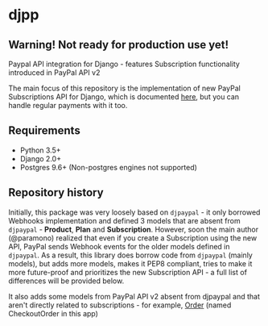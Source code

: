 # djpp

## Warning! Not ready for production use yet!

Paypal API integration for Django - features Subscription functionality introduced in PayPal API v2

The main focus of this repository is the implementation of new PayPal Subscriptions API for Django, which is documented [here](https://developer.paypal.com/docs/subscriptions/#), but you can handle regular payments with it too.

## Requirements

- Python 3.5+
- Django 2.0+
- Postgres 9.6+ (Non-postgres engines not supported)

## Repository history

Initially, this package was very loosely based on ``djpaypal`` - it only borrowed Webhooks implementation and defined 3 models that are absent from `djpaypal` - **Product**, **Plan** and **Subscription**. However, soon the main author (@paramono) realized that even if you create a Subscription using the new API, PayPal sends Webhook events for the older models defined in ``djpaypal``. As a result, this library does borrow code from ``djpaypal`` (mainly models), but adds more models, makes it PEP8 compliant, tries to make it more future-proof and prioritizes the new Subscription API - a full list of differences will be provided below.

It also adds some models from PayPal API v2 absent from djpaypal and that aren't directly related to subscriptions - for example, [Order](https://developer.paypal.com/docs/api/orders/v2/#orders) (named CheckoutOrder in this app)
